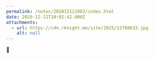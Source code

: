 ```yaml
---
permalink: /notes/202012121002/index.html
date: 2020-12-12T10:02:42.000Z
attachments:
  - url: https://cdn.rknight.me/site/2025/12768633.jpg
    alt: null
---
```


🛁
